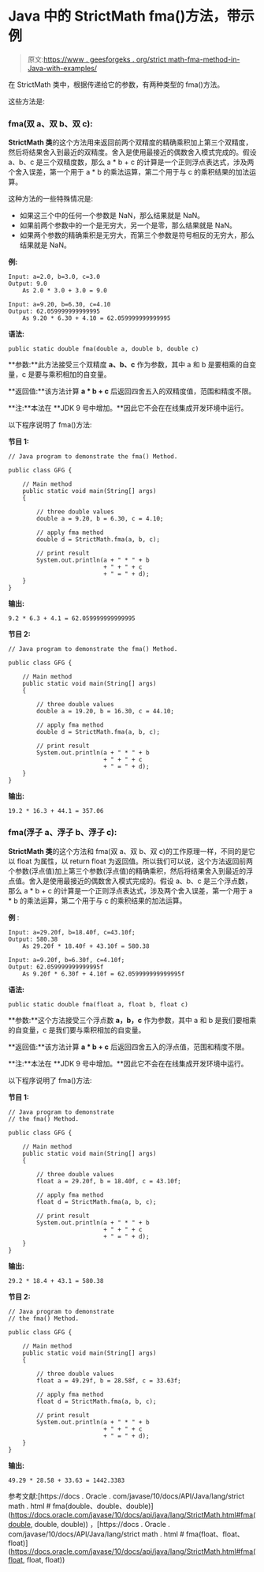 # Java 中的 StrictMath fma()方法，带示例

> 原文:[https://www . geesforgeks . org/strict math-fma-method-in-Java-with-examples/](https://www.geeksforgeeks.org/strictmath-fma-method-in-java-with-examples/)

在 StrictMath 类中，根据传递给它的参数，有两种类型的 fma()方法。

这些方法是:

### fma(双 a、双 b、双 c):

**StrictMath 类**的这个方法用来返回前两个双精度的精确乘积加上第三个双精度，然后将结果舍入到最近的双精度。舍入是使用最接近的偶数舍入模式完成的。假设 a、b、c 是三个双精度数，那么 a * b + c 的计算是一个正则浮点表达式，涉及两个舍入误差，第一个用于 a * b 的乘法运算，第二个用于与 c 的乘积结果的加法运算。

这种方法的一些特殊情况是:

*   如果这三个中的任何一个参数是 NaN，那么结果就是 NaN。
*   如果前两个参数中的一个是无穷大，另一个是零，那么结果就是 NaN。
*   如果两个参数的精确乘积是无穷大，而第三个参数是符号相反的无穷大，那么结果就是 NaN。

**例:**

```
Input: a=2.0, b=3.0, c=3.0
Output: 9.0
    As 2.0 * 3.0 + 3.0 = 9.0

Input: a=9.20, b=6.30, c=4.10
Output: 62.059999999999995 
    As 9.20 * 6.30 + 4.10 = 62.059999999999995 

```

**语法:**

```
public static double fma(double a, double b, double c)
```

**参数:**此方法接受三个双精度 **a、b、c** 作为参数，其中 a 和 b 是要相乘的自变量，c 是要与乘积相加的自变量。

**返回值:**该方法计算 **a * b + c** 后返回四舍五入的双精度值，范围和精度不限。

**注:**本法在 **JDK 9 号中增加。**因此它不会在在线集成开发环境中运行。

以下程序说明了 fma()方法:

**节目 1:**

```
// Java program to demonstrate the fma() Method.

public class GFG {

    // Main method
    public static void main(String[] args)
    {

        // three double values
        double a = 9.20, b = 6.30, c = 4.10;

        // apply fma method
        double d = StrictMath.fma(a, b, c);

        // print result
        System.out.println(a + " * " + b
                           + " + " + c
                           + " = " + d);
    }
}
```

**输出:**

```
9.2 * 6.3 + 4.1 = 62.059999999999995

```

**节目 2:**

```
// Java program to demonstrate the fma() Method.

public class GFG {

    // Main method
    public static void main(String[] args)
    {

        // three double values
        double a = 19.20, b = 16.30, c = 44.10;

        // apply fma method
        double d = StrictMath.fma(a, b, c);

        // print result
        System.out.println(a + " * " + b
                           + " + " + c
                           + " = " + d);
    }
}
```

**输出:**

```
19.2 * 16.3 + 44.1 = 357.06

```

### fma(浮子 a、浮子 b、浮子 c):

**StrictMath 类**的这个方法和 fma(双 a、双 b、双 c)的工作原理一样，不同的是它以 float 为属性，以 return float 为返回值。所以我们可以说，这个方法返回前两个参数(浮点值)加上第三个参数(浮点值)的精确乘积，然后将结果舍入到最近的浮点值。舍入是使用最接近的偶数舍入模式完成的。假设 a、b、c 是三个浮点数，那么 a * b + c 的计算是一个正则浮点表达式，涉及两个舍入误差，第一个用于 a * b 的乘法运算，第二个用于与 c 的乘积结果的加法运算。

**例** :

```
Input: a=29.20f, b=18.40f, c=43.10f;
Output: 580.38 
    As 29.20f * 18.40f + 43.10f = 580.38

Input: a=9.20f, b=6.30f, c=4.10f;
Output: 62.059999999999995f 
    As 9.20f * 6.30f + 4.10f = 62.059999999999995f

```

**语法:**

```
public static double fma(float a, float b, float c)
```

**参数:**这个方法接受三个浮点数 **a，b，c** 作为参数，其中 a 和 b 是我们要相乘的自变量，c 是我们要与乘积相加的自变量。

**返回值:**该方法计算 **a * b + c** 后返回四舍五入的浮点值，范围和精度不限。

**注:**本法在 **JDK 9 号中增加。**因此它不会在在线集成开发环境中运行。

以下程序说明了 fma()方法:

**节目 1:**

```
// Java program to demonstrate
// the fma() Method.

public class GFG {

    // Main method
    public static void main(String[] args)
    {

        // three double values
        float a = 29.20f, b = 18.40f, c = 43.10f;

        // apply fma method
        float d = StrictMath.fma(a, b, c);

        // print result
        System.out.println(a + " * " + b
                           + " + " + c
                           + " = " + d);
    }
}
```

**输出:**

```
29.2 * 18.4 + 43.1 = 580.38

```

**节目 2:**

```
// Java program to demonstrate
// the fma() Method.

public class GFG {

    // Main method
    public static void main(String[] args)
    {

        // three double values
        float a = 49.29f, b = 28.58f, c = 33.63f;

        // apply fma method
        float d = StrictMath.fma(a, b, c);

        // print result
        System.out.println(a + " * " + b
                           + " + " + c
                           + " = " + d);
    }
}
```

**输出:**

```
49.29 * 28.58 + 33.63 = 1442.3383

```

参考文献:[https://docs . Oracle . com/javase/10/docs/API/Java/lang/strict math . html # fma(double、double、double)](https://docs.oracle.com/javase/10/docs/api/java/lang/StrictMath.html#fma(double, double, double)) ，[https://docs . Oracle . com/javase/10/docs/API/Java/lang/strict math . html # fma(float、float、float)](https://docs.oracle.com/javase/10/docs/api/java/lang/StrictMath.html#fma(float, float, float))